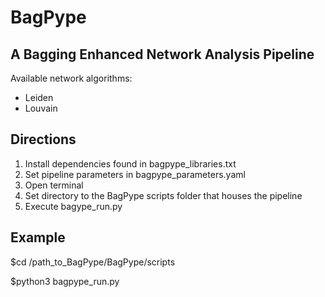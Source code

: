 # BagPype
A Bagging Enhanced Network Analysis Pipeline
----------

Available network algorithms:
 - Leiden
 - Louvain

Directions
----------
1) Install dependencies found in bagpype_libraries.txt
2) Set pipeline parameters in bagpype_parameters.yaml
3) Open terminal
4) Set directory to the BagPype scripts folder that houses the pipeline 
5) Execute bagype_run.py 

Example
----------
$cd /path_to_BagPype/BagPype/scripts

$python3 bagpype_run.py
